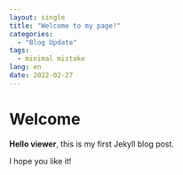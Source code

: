 ```yaml
---
layout: single
title: "Welcome to my page!"
categories: 
  - "Blog Update"
tags:
  - minimal mistake
lang: en
date: 2022-02-27
---
```


# Welcome

**Hello viewer**, this is my first Jekyll blog post.

I hope you like it!


